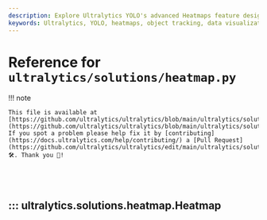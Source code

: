 ```yaml
---
description: Explore Ultralytics YOLO's advanced Heatmaps feature designed to highlight areas of interest, providing an immediate, impactful way to interpret spatial information.
keywords: Ultralytics, YOLO, heatmaps, object tracking, data visualization, real-time tracking, machine learning, object counting, computer vision, retail analytics, YOLOv8, artificial intelligence
---
```


# Reference for `ultralytics/solutions/heatmap.py`

!!! note

    This file is available at [https://github.com/ultralytics/ultralytics/blob/main/ultralytics/solutions/heatmap.py](https://github.com/ultralytics/ultralytics/blob/main/ultralytics/solutions/heatmap.py). If you spot a problem please help fix it by [contributing](https://docs.ultralytics.com/help/contributing/) a [Pull Request](https://github.com/ultralytics/ultralytics/edit/main/ultralytics/solutions/heatmap.py) 🛠️. Thank you 🙏!

<br><br>

## ::: ultralytics.solutions.heatmap.Heatmap

<br><br>
